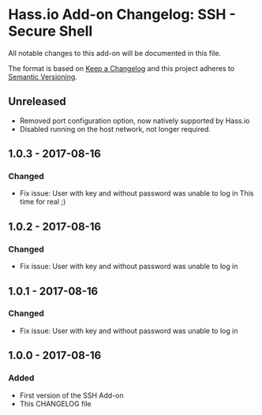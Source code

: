 # Hass.io Add-on Changelog: SSH - Secure Shell

All notable changes to this add-on will be documented in this file.

The format is based on [Keep a Changelog](http://keepachangelog.com/en/1.0.0/)
and this project adheres to [Semantic Versioning](http://semver.org/spec/v2.0.0.html).

## Unreleased

- Removed port configuration option, now natively supported by Hass.io
- Disabled running on the host network, not longer required.

## 1.0.3 - 2017-08-16

### Changed

- Fix issue: User with key and without password was unable to log in
  This time for real ;)

## 1.0.2 - 2017-08-16

### Changed

- Fix issue: User with key and without password was unable to log in

## 1.0.1 - 2017-08-16

### Changed

- Fix issue: User with key and without password was unable to log in

## 1.0.0 - 2017-08-16

### Added
- First version of the SSH Add-on
- This CHANGELOG file
